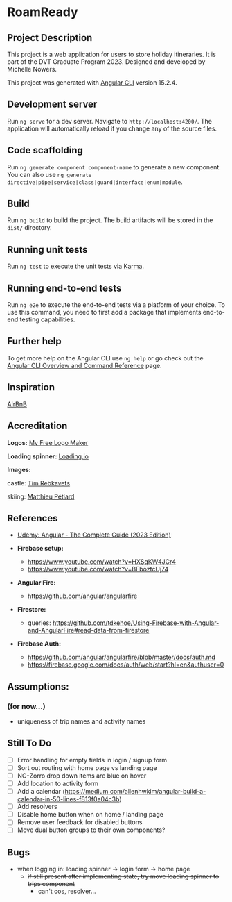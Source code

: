 # RoamReady

## Project Description

This project is a web application for users to store holiday itineraries. It is part of the DVT Graduate Program 2023.
Designed and developed by Michelle Nowers.

This project was generated with [Angular CLI](https://github.com/angular/angular-cli) version 15.2.4.

## Development server

Run `ng serve` for a dev server. Navigate to `http://localhost:4200/`. The application will automatically reload if you
change any of the source files.

## Code scaffolding

Run `ng generate component component-name` to generate a new component. You can also
use `ng generate directive|pipe|service|class|guard|interface|enum|module`.

## Build

Run `ng build` to build the project. The build artifacts will be stored in the `dist/` directory.

## Running unit tests

Run `ng test` to execute the unit tests via [Karma](https://karma-runner.github.io).

## Running end-to-end tests

Run `ng e2e` to execute the end-to-end tests via a platform of your choice. To use this command, you need to first add a
package that implements end-to-end testing capabilities.

## Further help

To get more help on the Angular CLI use `ng help` or go check out
the [Angular CLI Overview and Command Reference](https://angular.io/cli) page.

## Inspiration

[AirBnB](https://www.airbnb.com/)

## Accreditation

**Logos:** [My Free Logo Maker](https://myfreelogomaker.com/)

**Loading spinner:** [Loading.io](https://loading.io/)

**Images:**

castle: [Tim Rebkavets](https://unsplash.com/pt-br/@timreb9?utm_source=unsplash&utm_medium=referral&utm_content=creditCopyText)

skiing: [Matthieu Pétiard](https://unsplash.com/@mattpunsplash?utm_source=unsplash&utm_medium=referral&utm_content=creditCopyText)

## References

- [Udemy: Angular - The Complete Guide (2023 Edition)](https://www.udemy.com/course/the-complete-guide-to-angular-2/)

- **Firebase setup:**
  - https://www.youtube.com/watch?v=HXSqKW4JCr4
  - https://www.youtube.com/watch?v=BFboztcUj74

- **Angular Fire:**
  - https://github.com/angular/angularfire

- **Firestore:**
  - queries: https://github.com/tdkehoe/Using-Firebase-with-Angular-and-AngularFire#read-data-from-firestore

- **Firebase Auth:**
  - https://github.com/angular/angularfire/blob/master/docs/auth.md
  - https://firebase.google.com/docs/auth/web/start?hl=en&authuser=0

## Assumptions:

### (for now...)

- uniqueness of trip names and activity names

## Still To Do

- [ ] Error handling for empty fields in login / signup form
- [ ] Sort out routing with home page vs landing page
- [ ] NG-Zorro drop down items are blue on hover
- [ ] Add location to activity form
- [ ] Add a calendar (https://medium.com/allenhwkim/angular-build-a-calendar-in-50-lines-f813f0a04c3b)
- [ ] Add resolvers
- [ ] Disable home button when on home / landing page
- [ ] Remove user feedback for disabled buttons
- [ ] Move dual button groups to their own components?

## Bugs

- when logging in: loading spinner -> login form -> home page
  - ~~if still present after implementing state, try move loading spinner to trips component~~
    - can't cos, resolver...


